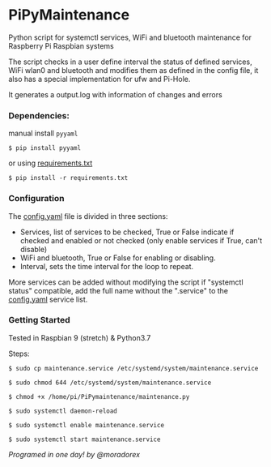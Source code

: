 # PiPyMaintenance
Python script for systemctl services, WiFi and bluetooth maintenance for Raspberry Pi Raspbian systems

The script checks in a user define interval the status of defined services, WiFi wlan0 and bluetooth and modifies them as defined in the config file, it also has a special implementation for ufw and Pi-Hole.

It generates a output.log with information of changes and errors

### Dependencies:
manual install `pyyaml`
```
$ pip install pyyaml
```
or using [requirements.txt](requirements.txt)
```
$ pip install -r requirements.txt
```
### Configuration

The [config.yaml](config.yaml) file  is divided in three sections:
- Services, list of services to be checked, True or False indicate if checked and enabled or not checked (only enable services if True, can't disable)
- WiFi and bluetooth, True or False for enabling or disabling.
- Interval, sets the time interval for the loop to repeat.

More services can be added without modifying the script if "systemctl status" compatible, add the full name without the ".service" to the [config.yaml](config.yaml) service list.

### Getting Started

Tested in Raspbian 9 (stretch) & Python3.7

Steps:

```
$ sudo cp maintenance.service /etc/systemd/system/maintenance.service

$ sudo chmod 644 /etc/systemd/system/maintenance.service

$ chmod +x /home/pi/PiPymaintenance/maintenance.py

$ sudo systemctl daemon-reload

$ sudo systemctl enable maintenance.service

$ sudo systemctl start maintenance.service
```


*Programed in one day! by @moradorex*
